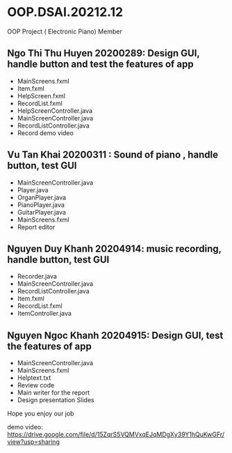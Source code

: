 # OOP.DSAI.20212.12
OOP Project ( Electronic Piano)
Member
 ## Ngo Thi Thu Huyen 20200289: Design GUI, handle button and test the features of app
   -	MainScreens.fxml
   -  Item.fxml
   - HelpScreen.fxml
   - RecordList.fxml
   - HelpScreenController.java
   - MainScreenController.java
   - RecordListController.java
   - Record demo video

## Vu Tan Khai 20200311 : Sound of piano , handle button, test GUI 
   - MainScreenController.java
   - Player.java
   - OrganPlayer.java
   - PianoPlayer.java
   - GuitarPlayer.java
   - MainScreens.fxml
   - Report editor
## Nguyen Duy Khanh 20204914: music recording, handle button, test  GUI
   - Recorder.java
   - MainScreenController.java
   - RecordListController.java
   - Item.fxml
   - RecordList.fxml
   - ItemController.java
## Nguyen Ngoc Khanh 20204915: Design GUI, test the features of app
   - MainScreenController.java
   - MainScreens.fxml
   - Helptext.txt
   - Review code
   - Main writer for the report
   - Design presentation Slides

Hope you enjoy our job

demo video: https://drive.google.com/file/d/15ZqrS5VQMVxqEJqMDgXy39Y1hQuKwGFr/view?usp=sharing

